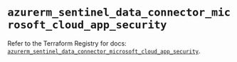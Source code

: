 # `azurerm_sentinel_data_connector_microsoft_cloud_app_security`

Refer to the Terraform Registry for docs: [`azurerm_sentinel_data_connector_microsoft_cloud_app_security`](https://registry.terraform.io/providers/hashicorp/azurerm/2.99.0/docs/resources/sentinel_data_connector_microsoft_cloud_app_security).
